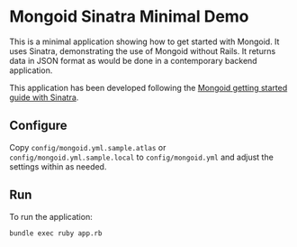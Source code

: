 # Mongoid Sinatra Minimal Demo

This is a minimal application showing how to get started with Mongoid.
It uses Sinatra, demonstrating the use of Mongoid without Rails.
It returns data in JSON format as would be done in a contemporary backend
application.

This application has been developed following the
[Mongoid getting started guide with Sinatra](https://docs.mongodb.com/mongoid/master/tutorials/getting-started-sinatra/).

## Configure

Copy `config/mongoid.yml.sample.atlas` or `config/mongoid.yml.sample.local`
to `config/mongoid.yml` and adjust the settings within as needed.

## Run

To run the application:

    bundle exec ruby app.rb

